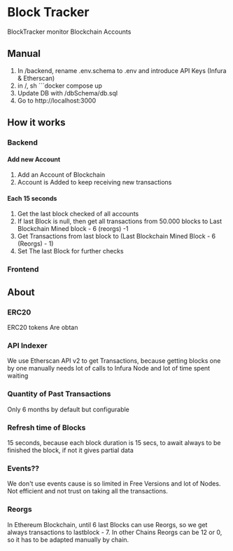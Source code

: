 # Block Tracker

BlockTracker monitor Blockchain Accounts

## Manual

1. In /backend, rename .env.schema to .env and introduce API Keys (Infura & Etherscan)
2. in /, sh ```docker compose up
3. Update DB with /dbSchema/db.sql
4. Go to http://localhost:3000

## How it works

### Backend

#### Add new Account

1. Add an Account of Blockchain
2. Account is Added to keep receiving new transactions

#### Each 15 seconds

1. Get the last block checked of all accounts
2. If last Block is null, then get all transactions from 50.000 blocks to Last Blockchain Mined block - 6 (reorgs) -1
3. Get Transactions from last block to (Last Blockchain Mined Block - 6 (Reorgs) - 1) 
4. Set The last Block for further checks

### Frontend


## About

### ERC20 

ERC20 tokens Are obtan

### API Indexer

We use Etherscan API v2 to get Transactions, because getting blocks one by one manually needs lot of calls to Infura Node and lot of time spent waiting

### Quantity of Past Transactions

Only 6 months by default but configurable

### Refresh time of Blocks

15 seconds, because each block duration is 15 secs, to await always to be finished the block, if not it gives partial data

### Events??

We don't use events cause is so limited in Free Versions and lot of Nodes. Not efficient and not trust on taking all the transactions.

### Reorgs

In Ethereum Blockchain, until 6 last Blocks can use Reorgs, so we get always transactions to lastblock - 7.
In other Chains Reorgs can be 12 or 0, so it has to be adapted manually by chain.